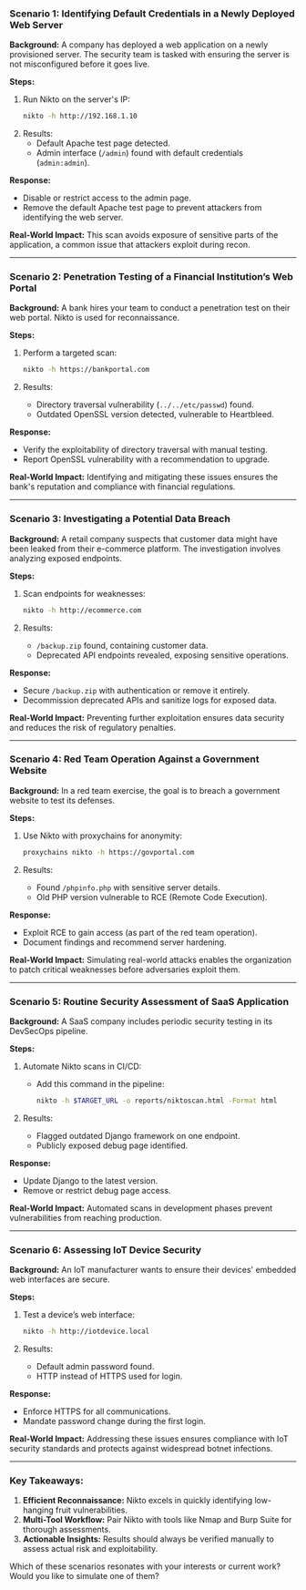 
### **Scenario 1: Identifying Default Credentials in a Newly Deployed Web Server**

**Background:** A company has deployed a web application on a newly provisioned server. The security team is tasked with ensuring the server is not misconfigured before it goes live.

**Steps:**

1. Run Nikto on the server's IP:
    ```bash
    nikto -h http://192.168.1.10
    ```
2. Results:
    - Default Apache test page detected.
    - Admin interface (`/admin`) found with default credentials (`admin:admin`).

**Response:**

- Disable or restrict access to the admin page.
- Remove the default Apache test page to prevent attackers from identifying the web server.

**Real-World Impact:** This scan avoids exposure of sensitive parts of the application, a common issue that attackers exploit during recon.

---

### **Scenario 2: Penetration Testing of a Financial Institution’s Web Portal**

**Background:** A bank hires your team to conduct a penetration test on their web portal. Nikto is used for reconnaissance.

**Steps:**

1. Perform a targeted scan:
    
    ```bash
    nikto -h https://bankportal.com
    ```
    
2. Results:
    - Directory traversal vulnerability (`../../etc/passwd`) found.
    - Outdated OpenSSL version detected, vulnerable to Heartbleed.

**Response:**

- Verify the exploitability of directory traversal with manual testing.
- Report OpenSSL vulnerability with a recommendation to upgrade.

**Real-World Impact:** Identifying and mitigating these issues ensures the bank's reputation and compliance with financial regulations.

---

### **Scenario 3: Investigating a Potential Data Breach**

**Background:** A retail company suspects that customer data might have been leaked from their e-commerce platform. The investigation involves analyzing exposed endpoints.

**Steps:**

1. Scan endpoints for weaknesses:
    
    ```bash
    nikto -h http://ecommerce.com
    ```
    
2. Results:
    - `/backup.zip` found, containing customer data.
    - Deprecated API endpoints revealed, exposing sensitive operations.

**Response:**

- Secure `/backup.zip` with authentication or remove it entirely.
- Decommission deprecated APIs and sanitize logs for exposed data.

**Real-World Impact:** Preventing further exploitation ensures data security and reduces the risk of regulatory penalties.

---

### **Scenario 4: Red Team Operation Against a Government Website**

**Background:** In a red team exercise, the goal is to breach a government website to test its defenses.

**Steps:**

1. Use Nikto with proxychains for anonymity:
    
    ```bash
    proxychains nikto -h https://govportal.com
    ```
    
2. Results:
    - Found `/phpinfo.php` with sensitive server details.
    - Old PHP version vulnerable to RCE (Remote Code Execution).

**Response:**

- Exploit RCE to gain access (as part of the red team operation).
- Document findings and recommend server hardening.

**Real-World Impact:** Simulating real-world attacks enables the organization to patch critical weaknesses before adversaries exploit them.

---

### **Scenario 5: Routine Security Assessment of SaaS Application**

**Background:** A SaaS company includes periodic security testing in its DevSecOps pipeline.

**Steps:**

1. Automate Nikto scans in CI/CD:
    - Add this command in the pipeline:
        
        ```bash
        nikto -h $TARGET_URL -o reports/niktoscan.html -Format html
        ```
        
2. Results:
    - Flagged outdated Django framework on one endpoint.
    - Publicly exposed debug page identified.

**Response:**

- Update Django to the latest version.
- Remove or restrict debug page access.

**Real-World Impact:** Automated scans in development phases prevent vulnerabilities from reaching production.

---

### **Scenario 6: Assessing IoT Device Security**

**Background:** An IoT manufacturer wants to ensure their devices' embedded web interfaces are secure.

**Steps:**

1. Test a device’s web interface:
    
    ```bash
    nikto -h http://iotdevice.local
    ```
    
2. Results:
    - Default admin password found.
    - HTTP instead of HTTPS used for login.

**Response:**

- Enforce HTTPS for all communications.
- Mandate password change during the first login.

**Real-World Impact:** Addressing these issues ensures compliance with IoT security standards and protects against widespread botnet infections.

---

### **Key Takeaways:**

1. **Efficient Reconnaissance:** Nikto excels in quickly identifying low-hanging fruit vulnerabilities.
2. **Multi-Tool Workflow:** Pair Nikto with tools like Nmap and Burp Suite for thorough assessments.
3. **Actionable Insights:** Results should always be verified manually to assess actual risk and exploitability.

Which of these scenarios resonates with your interests or current work? Would you like to simulate one of them?